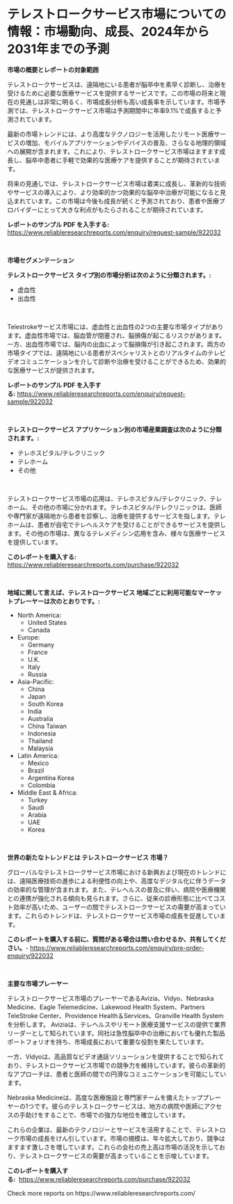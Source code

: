 <p><h1>テレストロークサービス市場についての情報：市場動向、成長、2024年から2031年までの予測</h1></p><p><strong>市場の概要とレポートの対象範囲</strong></p>
<p><p>テレストロークサービスは、遠隔地にいる患者が脳卒中を素早く診断し、治療を受けるために必要な医療サービスを提供するサービスです。この市場の将来と現在の見通しは非常に明るく、市場成長分析も高い成長率を示しています。市場予測では、テレストロークサービス市場は予測期間中に年率9.1%で成長すると予測されています。</p><p>最新の市場トレンドには、より高度なテクノロジーを活用したリモート医療サービスの増加、モバイルアプリケーションやデバイスの普及、さらなる地理的領域への展開が含まれます。これにより、テレストロークサービス市場はますます成長し、脳卒中患者に手軽で効果的な医療ケアを提供することが期待されています。</p><p>将来の見通しでは、テレストロークサービス市場は着実に成長し、革新的な技術やサービスの導入により、より効率的かつ効果的な脳卒中治療が可能になると見込まれています。この市場は今後も成長が続くと予測されており、患者や医療プロバイダーにとって大きな利点がもたらされることが期待されています。</p></p>
<p><strong>レポートのサンプル PDF を入手する:</strong> <a href="https://www.reliableresearchreports.com/enquiry/request-sample/922032">https://www.reliableresearchreports.com/enquiry/request-sample/922032</a></p>
<p>&nbsp;</p>
<p><strong>市場セグメンテーション</strong></p>
<p><strong>テレストロークサービス タイプ別の市場分析は次のように分類されます。:</strong></p>
<p><ul><li>虚血性</li><li>出血性</li></ul></p>
<p>&nbsp;</p>
<p><p>Telestrokeサービス市場には、虚血性と出血性の2つの主要な市場タイプがあります。虚血性市場では、脳血管が閉塞され、脳損傷が起こるリスクがあります。一方、出血性市場では、脳内の出血によって脳損傷が引き起こされます。両方の市場タイプでは、遠隔地にいる患者がスペシャリストとのリアルタイムのテレビデオコミュニケーションを介して診断や治療を受けることができるため、効果的な医療サービスが提供されます。</p></p>
<p><strong>レポートのサンプル PDF を入手する:</strong>&nbsp;<a href="https://www.reliableresearchreports.com/enquiry/request-sample/922032">https://www.reliableresearchreports.com/enquiry/request-sample/922032</a></p>
<p>&nbsp;</p>
<p><strong> テレストロークサービス アプリケーション別の市場産業調査は次のように分類されます。:</strong></p>
<p><ul><li>テレホスピタル/テレクリニック</li><li>テレホーム</li><li>その他</li></ul></p>
<p>&nbsp;</p>
<p><p>テレストロークサービス市場の応用は、テレホスピタル/テレクリニック、テレホーム、その他の市場に分かれます。テレホスピタル/テレクリニックは、医師や専門家が遠隔地から患者を診察し、治療を提供するサービスを指します。テレホームは、患者が自宅でテレヘルスケアを受けることができるサービスを提供します。その他の市場は、異なるテレメディシン応用を含み、様々な医療サービスを提供しています。</p></p>
<p><strong>このレポートを購入する:</strong>&nbsp; <a href="https://www.reliableresearchreports.com/purchase/922032">https://www.reliableresearchreports.com/purchase/922032</a></p>
<p>&nbsp;</p>
<p><strong>地域に関して言えば、テレストロークサービス 地域ごとに利用可能なマーケットプレーヤーは次のとおりです。:</strong></p>
<p><ul>
    <li>
        North America:
        <ul>
            <li>United States</li>
            <li>Canada</li>
        </ul>
    </li>
    <li>
        Europe:
        <ul>
            <li>Germany</li>
            <li>France</li>
            <li>U.K.</li>
            <li>Italy</li>
            <li>Russia</li>
        </ul>
    </li>
    <li>
        Asia-Pacific:
        <ul>
            <li>China</li>
            <li>Japan</li>
            <li>South Korea</li>
            <li>India</li>
            <li>Australia</li>
            <li>China Taiwan</li>
            <li>Indonesia</li>
            <li>Thailand</li>
            <li>Malaysia</li>
        </ul>
    </li>
    <li>
        Latin America:
        <ul>
            <li>Mexico</li>
            <li>Brazil</li>
            <li>Argentina Korea</li>
            <li>Colombia</li>
        </ul>
    </li>
    <li>
        Middle East & Africa:
        <ul>
            <li>Turkey</li>
            <li>Saudi</li>
            <li>Arabia</li>
            <li>UAE</li>
            <li>Korea</li>
        </ul>
    </li>
    </ul></p>
<p>&nbsp;</p>
<p><strong>世界の新たなトレンドとは テレストロークサービス 市場？</strong></p>
<p><p>グローバルなテレストロークサービス市場における新興および現在のトレンドには、遠隔医療技術の進歩による利便性の向上や、高度なデジタル化に伴うデータの効率的な管理が含まれます。また、テレヘルスの普及に伴い、病院や医療機関との連携が強化される傾向も見られます。さらに、従来の診療形態に比べてコスト効率が高いため、ユーザーの間でテレストロークサービスの需要が高まっています。これらのトレンドは、テレストロークサービス市場の成長を促進しています。</p></p>
<p><strong>このレポートを購入する前に、質問がある場合は問い合わせるか、共有してください。</strong>- <a href="https://www.reliableresearchreports.com/enquiry/pre-order-enquiry/922032">https://www.reliableresearchreports.com/enquiry/pre-order-enquiry/922032</a></p>
<p>&nbsp;</p>
<p><strong>主要な市場プレーヤー</strong></p>
<p><p>テレストロークサービス市場のプレーヤーであるAvizia、Vidyo、Nebraska Medicine、Eagle Telemedicine、Lakewood Health System、Partners TeleStroke Center、Providence Health＆Services、Granville Health Systemを分析します。 Aviziaは、テレヘルスやリモート医療支援サービスの提供で業界リーダーとして知られています。同社は急性脳卒中の治療においても優れた製品ポートフォリオを持ち、市場成長において重要な役割を果たしています。</p><p>一方、Vidyoは、高品質なビデオ通話ソリューションを提供することで知られており、テレストロークサービス市場での競争力を維持しています。彼らの革新的なアプローチは、患者と医師の間での円滑なコミュニケーションを可能にしています。</p><p>Nebraska Medicineは、高度な医療施設と専門家チームを備えたトッププレーヤーの1つです。彼らのテレストロークサービスは、地方の病院や医師にアクセスの手助けをすることで、市場での強力な地位を確立しています。</p><p>これらの企業は、最新のテクノロジーとサービスを活用することで、テレストローク市場の成長をけん引しています。市場の規模は、年々拡大しており、競争はますます激しさを増しています。これらの会社の売上高は市場の活況を示しており、テレストロークサービスの需要が高まっていることを示唆しています。</p></p>
<p><strong>このレポートを購入する:</strong>&nbsp;&nbsp;<a href="https://www.reliableresearchreports.com/purchase/922032">https://www.reliableresearchreports.com/purchase/922032</a></p>
<p>Check more reports on https://www.reliableresearchreports.com/</p>